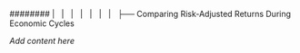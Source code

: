 ######## |   |   |   |   |   |   |   ├── Comparing Risk-Adjusted Returns During Economic Cycles

*Add content here*